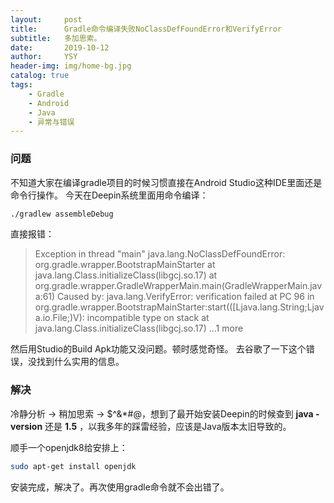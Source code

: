 ```yaml
---
layout:     post
title:      Gradle命令编译失败NoClassDefFoundError和VerifyError
subtitle:   多加思索。
date:       2019-10-12
author:     YSY
header-img: img/home-bg.jpg
catalog: true
tags:
    - Gradle
    - Android
    - Java
    - 异常与错误
---
```


### 问题

不知道大家在编译gradle项目的时候习惯直接在Android Studio这种IDE里面还是命令行操作。
今天在Deepin系统里面用命令编译：

```bash
./gradlew assembleDebug
```

直接报错：

> Exception in thread "main" java.lang.NoClassDefFoundError: org.gradle.wrapper.BootstrapMainStarter
>    at java.lang.Class.initializeClass(libgcj.so.17)
>    at org.gradle.wrapper.GradleWrapperMain.main(GradleWrapperMain.java:61)
> Caused by: java.lang.VerifyError: verification failed at PC 96 in org.gradle.wrapper.BootstrapMainStarter:start(([Ljava.lang.String;Ljava.io.File;)V): incompatible type on stack
>    at java.lang.Class.initializeClass(libgcj.so.17)
>    ...1 more

然后用Studio的Build Apk功能又没问题。顿时感觉奇怪。
去谷歌了一下这个错误，没找到什么实用的信息。

### 解决

冷静分析 -> 稍加思索 -> $^&*#@，想到了最开始安装Deepin的时候查到 **java -version** 还是 **1.5** ，以我多年的踩雷经验，应该是Java版本太旧导致的。

顺手一个openjdk8给安排上：

```bash
sudo apt-get install openjdk
```

安装完成，解决了。再次使用gradle命令就不会出错了。
